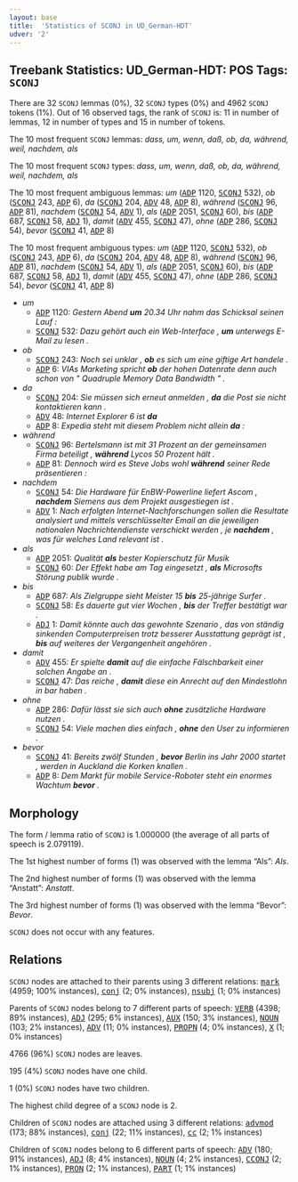 ```yaml
---
layout: base
title:  'Statistics of SCONJ in UD_German-HDT'
udver: '2'
---
```


## Treebank Statistics: UD_German-HDT: POS Tags: `SCONJ`

There are 32 `SCONJ` lemmas (0%), 32 `SCONJ` types (0%) and 4962 `SCONJ` tokens (1%).
Out of 16 observed tags, the rank of `SCONJ` is: 11 in number of lemmas, 12 in number of types and 15 in number of tokens.

The 10 most frequent `SCONJ` lemmas: <em>dass, um, wenn, daß, ob, da, während, weil, nachdem, als</em>

The 10 most frequent `SCONJ` types:  <em>dass, um, wenn, daß, ob, da, während, weil, nachdem, als</em>

The 10 most frequent ambiguous lemmas: <em>um</em> (<tt><a href="de_hdt-pos-ADP.html">ADP</a></tt> 1120, <tt><a href="de_hdt-pos-SCONJ.html">SCONJ</a></tt> 532), <em>ob</em> (<tt><a href="de_hdt-pos-SCONJ.html">SCONJ</a></tt> 243, <tt><a href="de_hdt-pos-ADP.html">ADP</a></tt> 6), <em>da</em> (<tt><a href="de_hdt-pos-SCONJ.html">SCONJ</a></tt> 204, <tt><a href="de_hdt-pos-ADV.html">ADV</a></tt> 48, <tt><a href="de_hdt-pos-ADP.html">ADP</a></tt> 8), <em>während</em> (<tt><a href="de_hdt-pos-SCONJ.html">SCONJ</a></tt> 96, <tt><a href="de_hdt-pos-ADP.html">ADP</a></tt> 81), <em>nachdem</em> (<tt><a href="de_hdt-pos-SCONJ.html">SCONJ</a></tt> 54, <tt><a href="de_hdt-pos-ADV.html">ADV</a></tt> 1), <em>als</em> (<tt><a href="de_hdt-pos-ADP.html">ADP</a></tt> 2051, <tt><a href="de_hdt-pos-SCONJ.html">SCONJ</a></tt> 60), <em>bis</em> (<tt><a href="de_hdt-pos-ADP.html">ADP</a></tt> 687, <tt><a href="de_hdt-pos-SCONJ.html">SCONJ</a></tt> 58, <tt><a href="de_hdt-pos-ADJ.html">ADJ</a></tt> 1), <em>damit</em> (<tt><a href="de_hdt-pos-ADV.html">ADV</a></tt> 455, <tt><a href="de_hdt-pos-SCONJ.html">SCONJ</a></tt> 47), <em>ohne</em> (<tt><a href="de_hdt-pos-ADP.html">ADP</a></tt> 286, <tt><a href="de_hdt-pos-SCONJ.html">SCONJ</a></tt> 54), <em>bevor</em> (<tt><a href="de_hdt-pos-SCONJ.html">SCONJ</a></tt> 41, <tt><a href="de_hdt-pos-ADP.html">ADP</a></tt> 8)

The 10 most frequent ambiguous types:  <em>um</em> (<tt><a href="de_hdt-pos-ADP.html">ADP</a></tt> 1120, <tt><a href="de_hdt-pos-SCONJ.html">SCONJ</a></tt> 532), <em>ob</em> (<tt><a href="de_hdt-pos-SCONJ.html">SCONJ</a></tt> 243, <tt><a href="de_hdt-pos-ADP.html">ADP</a></tt> 6), <em>da</em> (<tt><a href="de_hdt-pos-SCONJ.html">SCONJ</a></tt> 204, <tt><a href="de_hdt-pos-ADV.html">ADV</a></tt> 48, <tt><a href="de_hdt-pos-ADP.html">ADP</a></tt> 8), <em>während</em> (<tt><a href="de_hdt-pos-SCONJ.html">SCONJ</a></tt> 96, <tt><a href="de_hdt-pos-ADP.html">ADP</a></tt> 81), <em>nachdem</em> (<tt><a href="de_hdt-pos-SCONJ.html">SCONJ</a></tt> 54, <tt><a href="de_hdt-pos-ADV.html">ADV</a></tt> 1), <em>als</em> (<tt><a href="de_hdt-pos-ADP.html">ADP</a></tt> 2051, <tt><a href="de_hdt-pos-SCONJ.html">SCONJ</a></tt> 60), <em>bis</em> (<tt><a href="de_hdt-pos-ADP.html">ADP</a></tt> 687, <tt><a href="de_hdt-pos-SCONJ.html">SCONJ</a></tt> 58, <tt><a href="de_hdt-pos-ADJ.html">ADJ</a></tt> 1), <em>damit</em> (<tt><a href="de_hdt-pos-ADV.html">ADV</a></tt> 455, <tt><a href="de_hdt-pos-SCONJ.html">SCONJ</a></tt> 47), <em>ohne</em> (<tt><a href="de_hdt-pos-ADP.html">ADP</a></tt> 286, <tt><a href="de_hdt-pos-SCONJ.html">SCONJ</a></tt> 54), <em>bevor</em> (<tt><a href="de_hdt-pos-SCONJ.html">SCONJ</a></tt> 41, <tt><a href="de_hdt-pos-ADP.html">ADP</a></tt> 8)


* <em>um</em>
  * <tt><a href="de_hdt-pos-ADP.html">ADP</a></tt> 1120: <em>Gestern Abend <b>um</b> 20.34 Uhr nahm das Schicksal seinen Lauf :</em>
  * <tt><a href="de_hdt-pos-SCONJ.html">SCONJ</a></tt> 532: <em>Dazu gehört auch ein Web-Interface , <b>um</b> unterwegs E-Mail zu lesen .</em>
* <em>ob</em>
  * <tt><a href="de_hdt-pos-SCONJ.html">SCONJ</a></tt> 243: <em>Noch sei unklar , <b>ob</b> es sich um eine giftige Art handele .</em>
  * <tt><a href="de_hdt-pos-ADP.html">ADP</a></tt> 6: <em>VIAs Marketing spricht <b>ob</b> der hohen Datenrate denn auch schon von " Quadruple Memory Data Bandwidth " .</em>
* <em>da</em>
  * <tt><a href="de_hdt-pos-SCONJ.html">SCONJ</a></tt> 204: <em>Sie müssen sich erneut anmelden , <b>da</b> die Post sie nicht kontaktieren kann .</em>
  * <tt><a href="de_hdt-pos-ADV.html">ADV</a></tt> 48: <em>Internet Explorer 6 ist <b>da</b></em>
  * <tt><a href="de_hdt-pos-ADP.html">ADP</a></tt> 8: <em>Expedia steht mit diesem Problem nicht allein <b>da</b> :</em>
* <em>während</em>
  * <tt><a href="de_hdt-pos-SCONJ.html">SCONJ</a></tt> 96: <em>Bertelsmann ist mit 31 Prozent an der gemeinsamen Firma beteiligt , <b>während</b> Lycos 50 Prozent hält .</em>
  * <tt><a href="de_hdt-pos-ADP.html">ADP</a></tt> 81: <em>Dennoch wird es Steve Jobs wohl <b>während</b> seiner Rede präsentieren :</em>
* <em>nachdem</em>
  * <tt><a href="de_hdt-pos-SCONJ.html">SCONJ</a></tt> 54: <em>Die Hardware für EnBW-Powerline liefert Ascom , <b>nachdem</b> Siemens aus dem Projekt ausgestiegen ist .</em>
  * <tt><a href="de_hdt-pos-ADV.html">ADV</a></tt> 1: <em>Nach erfolgten Internet-Nachforschungen sollen die Resultate analysiert und mittels verschlüsselter Email an die jeweiligen nationalen Nachrichtendienste verschickt werden , je <b>nachdem</b> , was für welches Land relevant ist .</em>
* <em>als</em>
  * <tt><a href="de_hdt-pos-ADP.html">ADP</a></tt> 2051: <em>Qualität <b>als</b> bester Kopierschutz für Musik</em>
  * <tt><a href="de_hdt-pos-SCONJ.html">SCONJ</a></tt> 60: <em>Der Effekt habe am Tag eingesetzt , <b>als</b> Microsofts Störung publik wurde .</em>
* <em>bis</em>
  * <tt><a href="de_hdt-pos-ADP.html">ADP</a></tt> 687: <em>Als Zielgruppe sieht Meister 15 <b>bis</b> 25-jährige Surfer .</em>
  * <tt><a href="de_hdt-pos-SCONJ.html">SCONJ</a></tt> 58: <em>Es dauerte gut vier Wochen , <b>bis</b> der Treffer bestätigt war .</em>
  * <tt><a href="de_hdt-pos-ADJ.html">ADJ</a></tt> 1: <em>Damit könnte auch das gewohnte Szenario , das von ständig sinkenden Computerpreisen trotz besserer Ausstattung geprägt ist , <b>bis</b> auf weiteres der Vergangenheit angehören .</em>
* <em>damit</em>
  * <tt><a href="de_hdt-pos-ADV.html">ADV</a></tt> 455: <em>Er spielte <b>damit</b> auf die einfache Fälschbarkeit einer solchen Angabe an .</em>
  * <tt><a href="de_hdt-pos-SCONJ.html">SCONJ</a></tt> 47: <em>Das reiche , <b>damit</b> diese ein Anrecht auf den Mindestlohn in bar haben .</em>
* <em>ohne</em>
  * <tt><a href="de_hdt-pos-ADP.html">ADP</a></tt> 286: <em>Dafür lässt sie sich auch <b>ohne</b> zusätzliche Hardware nutzen .</em>
  * <tt><a href="de_hdt-pos-SCONJ.html">SCONJ</a></tt> 54: <em>Viele machen dies einfach , <b>ohne</b> den User zu informieren .</em>
* <em>bevor</em>
  * <tt><a href="de_hdt-pos-SCONJ.html">SCONJ</a></tt> 41: <em>Bereits zwölf Stunden , <b>bevor</b> Berlin ins Jahr 2000 startet , werden in Auckland die Korken knallen .</em>
  * <tt><a href="de_hdt-pos-ADP.html">ADP</a></tt> 8: <em>Dem Markt für mobile Service-Roboter steht ein enormes Wachtum <b>bevor</b> .</em>

## Morphology

The form / lemma ratio of `SCONJ` is 1.000000 (the average of all parts of speech is 2.079119).

The 1st highest number of forms (1) was observed with the lemma “Als”: <em>Als</em>.

The 2nd highest number of forms (1) was observed with the lemma “Anstatt”: <em>Anstatt</em>.

The 3rd highest number of forms (1) was observed with the lemma “Bevor”: <em>Bevor</em>.

`SCONJ` does not occur with any features.


## Relations

`SCONJ` nodes are attached to their parents using 3 different relations: <tt><a href="de_hdt-dep-mark.html">mark</a></tt> (4959; 100% instances), <tt><a href="de_hdt-dep-conj.html">conj</a></tt> (2; 0% instances), <tt><a href="de_hdt-dep-nsubj.html">nsubj</a></tt> (1; 0% instances)

Parents of `SCONJ` nodes belong to 7 different parts of speech: <tt><a href="de_hdt-pos-VERB.html">VERB</a></tt> (4398; 89% instances), <tt><a href="de_hdt-pos-ADJ.html">ADJ</a></tt> (295; 6% instances), <tt><a href="de_hdt-pos-AUX.html">AUX</a></tt> (150; 3% instances), <tt><a href="de_hdt-pos-NOUN.html">NOUN</a></tt> (103; 2% instances), <tt><a href="de_hdt-pos-ADV.html">ADV</a></tt> (11; 0% instances), <tt><a href="de_hdt-pos-PROPN.html">PROPN</a></tt> (4; 0% instances), <tt><a href="de_hdt-pos-X.html">X</a></tt> (1; 0% instances)

4766 (96%) `SCONJ` nodes are leaves.

195 (4%) `SCONJ` nodes have one child.

1 (0%) `SCONJ` nodes have two children.

The highest child degree of a `SCONJ` node is 2.

Children of `SCONJ` nodes are attached using 3 different relations: <tt><a href="de_hdt-dep-advmod.html">advmod</a></tt> (173; 88% instances), <tt><a href="de_hdt-dep-conj.html">conj</a></tt> (22; 11% instances), <tt><a href="de_hdt-dep-cc.html">cc</a></tt> (2; 1% instances)

Children of `SCONJ` nodes belong to 6 different parts of speech: <tt><a href="de_hdt-pos-ADV.html">ADV</a></tt> (180; 91% instances), <tt><a href="de_hdt-pos-ADJ.html">ADJ</a></tt> (8; 4% instances), <tt><a href="de_hdt-pos-NOUN.html">NOUN</a></tt> (4; 2% instances), <tt><a href="de_hdt-pos-CCONJ.html">CCONJ</a></tt> (2; 1% instances), <tt><a href="de_hdt-pos-PRON.html">PRON</a></tt> (2; 1% instances), <tt><a href="de_hdt-pos-PART.html">PART</a></tt> (1; 1% instances)

